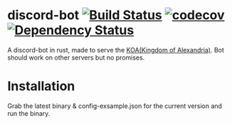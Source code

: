 # discord-bot [![Build Status](https://travis-ci.org/TheDoctorsLife/discord-bot.svg?branch=master)](https://travis-ci.org/TheDoctorsLife/discord-bot) [![codecov](https://codecov.io/gh/TheDoctorsLife/discord-bot/branch/master/graph/badge.svg)](https://codecov.io/gh/TheDoctorsLife/discord-bot) [![Dependency Status](https://dependencyci.com/github/TheDoctorsLife/discord-bot/badge)](https://dependencyci.com/github/TheDoctorsLife/discord-bot)
A discord-bot in rust, made to serve the [KOA(Kingdom of Alexandria)](http://alexandria-ns.com). Bot should work on other servers but no promises.

# Installation
Grab the latest binary & config-exsample.json for the current version and run the binary.
